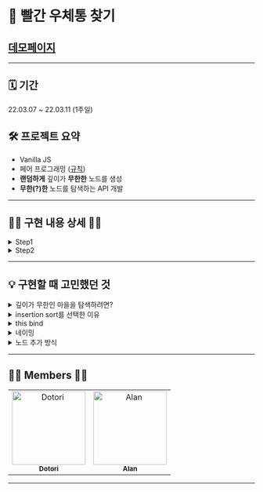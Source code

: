 # 📮 __빨간 우체통 찾기__

## [데모페이지](https://happygyu.github.io/fe-postbox/)
***
## 🗓 __기간__
22.03.07 ~ 22.03.11 (1주일)

## 🛠 __프로젝트 요약__
- Vanilla JS
- 페어 프로그래밍 ([규칙](https://alabaster-silica-d08.notion.site/3-0ffc75f8c5a64739b97e8ecd96c51f89))
- __랜덤하게__ 깊이가 __무한한__ 노드를 생성
- __무한(?)한__ 노드를 탐색하는 API 개발
***

## 🧑‍💻 __구현 내용 상세__ 👩‍💻

<details>
   <summary>Step1 </summary>
   <div markdown="1">       

   1. 랜덤 마을 배치
      - 랜덤 크기를 구현하기 위해 가로 크기를 상위 마을 크기 기준으로 부여했습니다.
      - 랜덤 배치를 구현하기 위해 마진을 상위 마을 크기 기준으로 부여하고 display flex와 wrap을 사용했습니다.
      - 랜덤한 크기와 마진을 가진 마을이 wrap에 의해 겹치지 않고 자연스럽게 무작위 공간에 배치되기 위함.

   2. 마을 안에 마을 구현
      - 마을 생성을 재귀적으로 구현하여 이론상 무한 마을이 가능하도록   하였습니다.
      - 마을 최소 크기를 기준으로 재귀를 종료하여 생성되는 마을의 층이  다양하도록 하였습니다.
      - 다만, 지나치게 많은 수가 생성되지 않도록 하기 위해 같은 층에 생성되는    마을의 갯수를 maxSibilingTownNum으로 제한했습니다.
   </div>
</details>
<details>
   <summary> 
      Step2 
   </summary>
   <div markdown="2">
   
   1. 우체통 찾기 구현
      -  배열에 담긴 자식 마을들을 순회하며 우체통이 존재하는지 확인
      -  우체통 존재 여부 확인이 끝나면 자식 마을 배열을 재귀함수의 매개변수로 전달
      -  콜백큐에는 같은 깊이의 마을들이 순차적으로 쌓이므로 bfs 알고리즘으로서 구현됨.
2. querySelector 구현
   -  tagName, className, id 전부 처리할 수 있도록 구현
   -  탐색을 시작할 엘리먼트를 입력받아 자식 엘리먼트가 있으면 탐색을 재귀적으로 수행하는 dfs 알고리즘을 활용
   -  클래스가 여러개인 엘리먼트를 고려하여 현재 탐색하고 있는 엘리먼트 속성값을 공백을 기준으로 배열에 나누어 담아 query의 존재 여부를 확인함
3. sort(삽입 정렬) 구현
   -  JS의 sort함수처럼 정렬의 기준이 되는 콜백함수를 받을 수 있도록 구현
   -  깊이가 무한한 마을을 탐색한다고 가정했을 때, 한 계층을 탐색한 후 우체통의 정보들을 업데이트 한다.
      삽입 정렬은 실시간으로 입력받은 데이터가 중간에 삽입되어 정렬되어야 할 때 유리하므로 이를 활용하였다.       
   </div>
</details>

***
## 💡 __구현할 때 고민했던 것__
<details>
   <summary>깊이가 무한인 마을을 탐색하려면?</summary>
   <div markdown="1">

   - 미션 설명에 '마을안에 마을은 무한대로 존재할 수 있다' 라는 조건을 나름대로 해석
   - 데이터가 무한인 경우가 있을까? 
      -  탐색해야할 데이터가 굉장히 많아서 탐색을 마치고 결과를 내어 놓기까지의시간이 아주 길다면 그것이 사용자에게는 '무한'처럼 느껴질 것이다. 
      -  그렇다면, 탐색이 전부 끝나지 않았더라도 중간중간 사용자에게 결과를 보여줄 수있도록 해야겠다! 
   - bfs를 비동기로 수행해야한다
      -  깊이가 무한이기 때문에 dfs보단 bfs가 합리적이라고 판단.
      -  bfs탐색을 layer단위로 단계를 나눠 delay(0)을 이용해 Task queue로 넘겼다가실행 --> 탐색이 끝날 때까지 callstack을 점유하는 것을 방지하고 콜스택이 비는순간 렌더링을 가능하게 함
   - 중간 결과 업데이트
      -  renderFindResult()는 탐색 시작 전에 미리 일정 시간    delay를 걸어두고 실행예약
      -  delay 이후에 태스크 큐에 renderFindResult()가 태스크큐에    재귀적으로추가될 것이므로 delay가 실행시점을 보장하지는 않음
      -  updatePostbox()는 현재 노드의 자식들 수만큼 재귀적으로   자기를 호출해태스크큐에 넣으므로 태스크큐에 작업이 많이 쌓일 수    있음 -->renderFindResult가 원하는 시점보다 느리게 호출될 수   있음.  
      -  원래 로직대로라면 업데이트 과정이 layer마다 반복적으로   수행되어야하지만,이번 미션에서 전체 탐색 작업은 2초보다 훨씬 이전에   끝나므로 임의로 한번만수행하게 해둠....
   -  micro 태스크 큐 & macro 태스크 큐
      -  Promise는 micro 태스크큐에 콜백을 등록, setTimeout은  macro 태스크큐에콜백을 등록
      -  이벤트루프가 callstack에 작업을 전달할 때 micro태스크큐가   macro보다우선순위가 높음
      -  그렇기 때문에 setTimeout함수만 사용했을 때와 Promise로   setTimeout을 감싸delay 함수를 만들어 사용했을 때 두    태스크큐간의 우선순위로 인해 로직 수행순서에 차이가 생길까    고민했으나... --> 그림을 그려보며 따져보니 결국 매크로태스크큐에    담기게 될 것이므로 대동소이......한 것 같음
   <div>
</details>

<details>
   <summary>insertion sort를 선택한 이유</summary>
   <div markdown="1">

   -  위 고민에서 정리한 이유로, 원래대로라면 renderFindResult()는 탐색 중간중간 실행되며 update된 내용을 반영한다. 
   -  추가로 찾은 우체통을 반영하여 정렬할 때는 이미 정렬된 배열에 추가하는 것이므로 삽입 정렬이 유리하다고 판단(구현도 쉽고...)
   -  단, 첫 정렬은 merge sort나 quick sort같이 더 빠른 알고리즘을 사용한 후 그 다음부터 삽입정렬을 사용하는 것이 성능적으로 우수할 수 있을 듯..(여기까진 구현 X)
<div>
</details>
<details>
   <summary>this bind</summary>
   <div markdown="1">

   - 객체의 메서드를 콜백함수로 사용할 때, 객체와의 연결성이 사라져 this가 달라짐
   - 콜백함수로 객체의 메소드를 그냥 넣어주면, this.메서드를 콜백에 등록할 때 this는 객체를 의미하나 태스크큐에 담긴 this.메서드가 실행되면 그때의 실행컨텍스트에서 this는 undefined를 가리킴.
   - 이를 해결하기 위해 함수 선언시 this가 결정되는 화살표 함수를 사용하여 콜백에 등록할 때 this.메서드의 내부의 this를 객체로 바인딩함. 
   - `promise().then(this.메서드)` -> `promise().then(()=>{this.메서드()})`
<div>
</details>
<details>
   <summary>네이밍</summary>
   <div markdown="1">

   - 이번 페어프로그래밍에서 줄글처럼 자연스럽게 읽히는 코드를 작성하고 싶었습니다.
   - 의미가 명확한 네이밍을 생각하다보니 지나치게 이름이 길어지는 경우가 있었습니다.
   - Math.random() \* (긴 이름 - 긴 이름) + 긴 이름 같은 경우 읽기가 부담스럽기도 하여 util 함수로 만들어주었습니다.
<div>
</details>
<details>
   <summary>노드 추가 방식</summary>
   <div markdown="1">

   - 노드를 생성할 때 템플릿 문자열로 넣어줄지 appendChlid와 같은 DOM API를 사용할지 고민했습니다.
   - 한번에 템플릿을 모아 innerHTML로 넣어주면 DOM 조작을 한번만 하면 된다는 장점이 있지만 각 마을 노드에 class와 style 속성을 부여하기에는 DOM API메서드를 사용하는 것이 더 유리하다고 생각하여 DOM API 메소드를 사용했습니다.
<div>
</details>

***
## 🙋‍♀️ __Members__ 🙋‍♂️

<table>
  <tr>
    <td align="center">
      <a href="https://github.com/mogooee">
        <img src="https://avatars.githubusercontent.com/u/92701121?v=4" width="150px;" alt="Dotori"/><br />
        <sub><b>Dotori</b><br></sub>
      </a>
    </td>
    <td align="center">
      <a href="https://github.com/happyGyu">
        <img src="https://avatars.githubusercontent.com/u/95538993?s=400&u=142c62a8238fbfd3a3e46976651dbc991cafc088&v=4" width="150px;" alt="Alan"/><br />
        <sub><b>Alan</b><br></sub>
      </a>
    </td>
  </tr>
</table>

***

